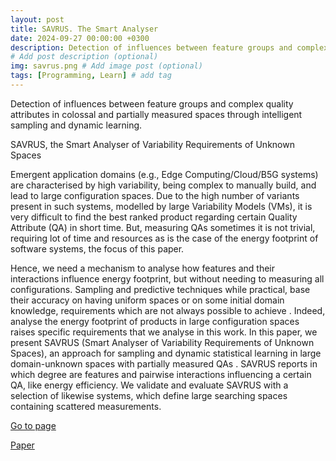 ```yaml
---
layout: post
title: SAVRUS. The Smart Analyser
date: 2024-09-27 00:00:00 +0300
description: Detection of influences between feature groups and complex quality attributes in colossal and partially measured spaces. 
# Add post description (optional)
img: savrus.png # Add image post (optional)
tags: [Programming, Learn] # add tag
---
```

Detection of influences between feature groups and complex quality attributes in colossal and partially measured spaces through intelligent sampling and dynamic learning.

SAVRUS, the Smart Analyser of Variability Requirements of Unknown Spaces

Emergent application domains (e.g., Edge Computing/Cloud/B5G systems) are characterised by high variability, being complex to manually build, and lead to large configuration spaces. Due to the high number of variants present in such systems, modelled by large Variability Models (VMs), it is very difficult to find the best ranked product regarding certain Quality Attribute (QA) in short time. But, measuring QAs sometimes it is not trivial, requiring lot of time and resources as is the case of the energy footprint of software systems, the focus of this paper.

Hence, we need a mechanism to analyse how features and their interactions influence energy footprint, but without needing to measuring all configurations. Sampling and predictive techniques while practical, base their accuracy on having uniform spaces or on some initial domain knowledge, requirements which are not always possible to achieve . Indeed, analyse the energy footprint of products in large configuration spaces raises specific requirements that we analyse in this work. In this paper, we present SAVRUS (Smart Analyser of Variability Requirements of Unknown Spaces), an approach for sampling and dynamic statistical learning in large domain-unknown spaces with partially measured QAs . SAVRUS reports in which degree are features and pairwise interactions influencing a certain QA, like energy efficiency. We validate and evaluate SAVRUS with a selection of likewise systems, which define large searching spaces containing scattered measurements.

[Go to page](https://hadas.caosd.lcc.uma.es/savrus.php)

[Paper](https://www.sciencedirect.com/science/article/pii/S0950705123003088?via%3Dihub)